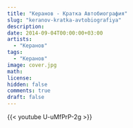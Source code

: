 ```yaml
---
title: "Керанов - Кратка Автобиография"
slug: "keranov-kratka-avtobiografiya"
description: 
date: 2014-09-04T00:00:00+03:00
artists:
  - "Керанов"
tags:
  - "Керанов"
image: cover.jpg
math: 
license: 
hidden: false
comments: true
draft: false
---
```


{{< youtube U-uMfPrP-2g >}}

